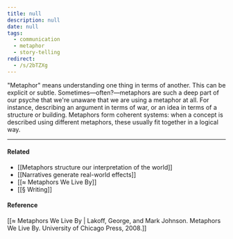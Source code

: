 ```yaml
---
title: null
description: null
date: null
tags:
  - communication
  - metaphor
  - story-telling
redirect:
  - /s/2bTZXg
---
```


"Metaphor" means understanding one thing in terms of another. This can be explicit or subtle. Sometimes—often?—metaphors are such a deep part of our psyche that we're unaware that we are using a metaphor at all. For instance, describing an argument in terms of war, or an idea in terms of a structure or building. Metaphors form coherent systems: when a concept is described using different metaphors, these usually fit together in a logical way.

---

#### Related

- [[Metaphors structure our interpretation of the world]]
- [[Narratives generate real-world effects]]
- [[≈ Metaphors We Live By]]
- [[§ Writing]]

#### Reference

[[≈ Metaphors We Live By | Lakoff, George, and Mark Johnson. Metaphors We Live By. University of Chicago Press, 2008.]]
